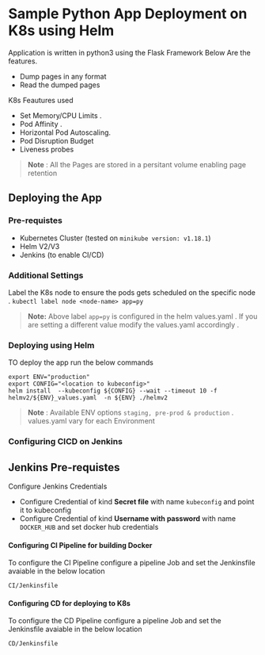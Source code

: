 # Sample Python App Deployment on K8s using Helm

Application is written in python3 using the Flask Framework
Below Are the features. 
- Dump pages in any format
- Read the dumped pages

K8s Feautures used 

- Set Memory/CPU Limits .
- Pod Affinity .
- Horizontal Pod Autoscaling.
- Pod Disruption Budget
- Liveness probes


> **Note** : All the Pages are stored in a persitant volume enabling page retention 


## Deploying the App 
### Pre-requistes 
- Kubernetes Cluster (tested on `minikube version: v1.18.1`)
- Helm V2/V3
- Jenkins (to enable CI/CD)

### Additional Settings

Label the K8s node to ensure the pods gets scheduled on the specific node .
`kubectl label node <node-name> app=py`

> **Note:** Above label `app=py` is configured in the helm values.yaml .
> If you are setting a different value modify the values.yaml accordingly .

### Deploying using Helm

TO deploy the app run the below commands 

```
export ENV="production"
export CONFIG="<location to kubeconfig>"
helm install  --kubeconfig ${CONFIG} --wait --timeout 10 -f helmv2/${ENV}_values.yaml  -n ${ENV} ./helmv2
```

> **Note** : Available ENV options `staging, pre-prod & production` .
> values.yaml vary for each Environment 

### Configuring CICD on Jenkins

## Jenkins Pre-requistes 
Configure Jenkins Credentials 
- Configure Credential of kind **Secret file** with name `kubeconfig` and point it to kubeconfig
- Configure Credential of kind **Username with password** with name `DOCKER_HUB` and set docker hub credentials 

#### Configuring CI Pipeline for building Docker

To configure the CI Pipeline configure a pipeline Job  and set the Jenkinsfile avaiable in the below location

`CI/Jenkinsfile`

#### Configuring CD for deploying to K8s

To configure the CD Pipeline configure a pipeline Job  and set the Jenkinsfile avaiable in the below location

`CD/Jenkinsfile`